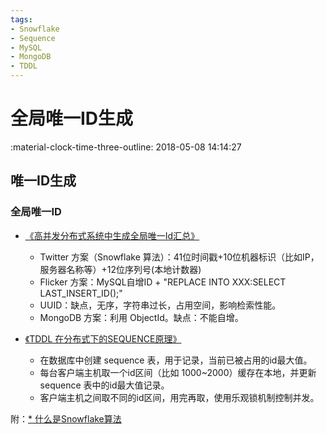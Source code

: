 ```yaml
---
tags:
- Snowflake
- Sequence
- MySQL 
- MongoDB 
- TDDL
---
```


# 全局唯一ID生成

:material-clock-time-three-outline: 2018-05-08 14:14:27

## 唯一ID生成

### 全局唯一ID
* [《高并发分布式系统中生成全局唯一Id汇总》](https://www.cnblogs.com/baiwa/p/5318432.html)
    * Twitter 方案（Snowflake 算法）：41位时间戳+10位机器标识（比如IP，服务器名称等）+12位序列号(本地计数器)
    * Flicker 方案：MySQL自增ID + "REPLACE INTO XXX:SELECT LAST_INSERT_ID();"
    * UUID：缺点，无序，字符串过长，占用空间，影响检索性能。
    * MongoDB 方案：利用 ObjectId。缺点：不能自增。

* [《TDDL 在分布式下的SEQUENCE原理》](https://blog.csdn.net/hdu09075340/article/details/79103851)
    * 在数据库中创建 sequence 表，用于记录，当前已被占用的id最大值。
    * 每台客户端主机取一个id区间（比如 1000~2000）缓存在本地，并更新 sequence 表中的id最大值记录。
    * 客户端主机之间取不同的id区间，用完再取，使用乐观锁机制控制并发。

附：[* 什么是Snowflake算法](https://mp.weixin.qq.com/s/JiyZbaAujBtD8F4ddc-uAw)